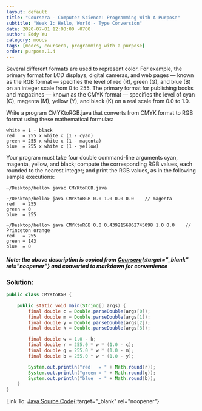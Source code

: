 ```yaml
---
layout: default
title: "Coursera - Computer Science: Programming With A Purpose"
subtitle: "Week 1: Hello, World - Type Conversion"
date: 2020-07-01 12:00:00 -0700
author: Eddy Yu
category: moocs
tags: [moocs, coursera, programming with a purpose]
order: purpose.1.4
---
```


Several different formats are used to represent color. For example, the primary
format for LCD displays, digital cameras, and web pages — known as the RGB 
format — specifies the level of red (R), green (G), and blue (B) on an integer 
scale from 0 to 255. The primary format for publishing books and magazines 
— known as the CMYK format — specifies the level of cyan (C), magenta (M), 
yellow (Y), and black (K) on a real scale from 0.0 to 1.0.

Write a program CMYKtoRGB.java that converts from CMYK format to RGB format 
using these mathematical formulas: 

```
white = 1 - black
red   = 255 x white x (1 - cyan)
green = 255 x white x (1 - magenta)
blue  = 255 x white x (1 - yellow)
```

Your program must take four double command-line arguments cyan, magenta, 
yellow, and black; compute the corresponding RGB values, each rounded to the 
nearest integer; and print the RGB values, as in the following sample 
executions: 

```
~/Desktop/hello> javac CMYKtoRGB.java

~/Desktop/hello> java CMYKtoRGB 0.0 1.0 0.0 0.0    // magenta
red   = 255
green = 0
blue  = 255

~/Desktop/hello> java CMYKtoRGB 0.0 0.4392156862745098 1.0 0.0    // Princeton orange
red   = 255
green = 143
blue  = 0
```

##### Note: the above description is copied from [Coursera](https://coursera.cs.princeton.edu/introcs/assignments/hello/specification.php){:target="_blank" rel="noopener"} and converted to markdown for convenience

### Solution:
```java
public class CMYKtoRGB {

    public static void main(String[] args) {
        final double c = Double.parseDouble(args[0]);
        final double m = Double.parseDouble(args[1]);
        final double y = Double.parseDouble(args[2]);
        final double k = Double.parseDouble(args[3]);

        final double w = 1.0 - k;
        final double r = 255.0 * w * (1.0 - c);
        final double g = 255.0 * w * (1.0 - m);
        final double b = 255.0 * w * (1.0 - y);

        System.out.println("red   = " + Math.round(r));
        System.out.println("green = " + Math.round(g));
        System.out.println("blue  = " + Math.round(b));
    }
}
``` 
Link To: [Java Source Code](https://github.com/eddycyu/programming-with-a-purpose/blob/master/src/CMYKtoRGB.java){:target="_blank" rel="noopener"}
